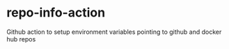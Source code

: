 # repo-info-action
Github action to setup environment variables pointing to github and docker hub repos

